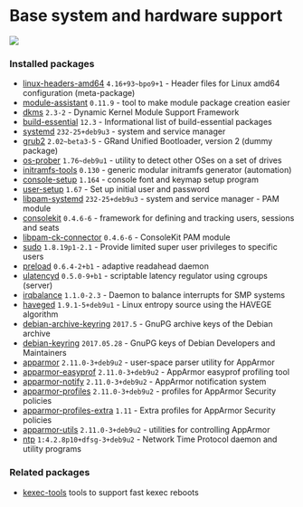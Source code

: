 # Base system and hardware support

[![](https://screenshots.debian.net/thumbnail-with-version/linux-headers-amd64/9001)](https://screenshots.debian.net/screenshot-with-version/linux-headers-amd64/9001)





### Installed packages

* [linux-headers-amd64](https://packages.debian.org/stretch/linux-headers-amd64) `4.16+93~bpo9+1` - Header files for Linux amd64 configuration (meta-package)
* [module-assistant](https://packages.debian.org/stretch/module-assistant) `0.11.9` - tool to make module package creation easier
* [dkms](https://packages.debian.org/stretch/dkms) `2.3-2` - Dynamic Kernel Module Support Framework
* [build-essential](https://packages.debian.org/stretch/build-essential) `12.3` - Informational list of build-essential packages
* [systemd](https://packages.debian.org/stretch/systemd) `232-25+deb9u3` - system and service manager
* [grub2](https://packages.debian.org/stretch/grub2) `2.02~beta3-5` - GRand Unified Bootloader, version 2 (dummy package)
* [os-prober](https://packages.debian.org/stretch/os-prober) `1.76~deb9u1` - utility to detect other OSes on a set of drives
* [initramfs-tools](https://packages.debian.org/stretch/initramfs-tools) `0.130` - generic modular initramfs generator (automation)
* [console-setup](https://packages.debian.org/stretch/console-setup) `1.164` - console font and keymap setup program
* [user-setup](https://packages.debian.org/stretch/user-setup) `1.67` - Set up initial user and password
* [libpam-systemd](https://packages.debian.org/stretch/libpam-systemd) `232-25+deb9u3` - system and service manager - PAM module
* [consolekit](https://packages.debian.org/stretch/consolekit) `0.4.6-6` - framework for defining and tracking users, sessions and seats
* [libpam-ck-connector](https://packages.debian.org/stretch/libpam-ck-connector) `0.4.6-6` - ConsoleKit PAM module
* [sudo](https://packages.debian.org/stretch/sudo) `1.8.19p1-2.1` - Provide limited super user privileges to specific users
* [preload](https://packages.debian.org/stretch/preload) `0.6.4-2+b1` - adaptive readahead daemon
* [ulatencyd](https://packages.debian.org/stretch/ulatencyd) `0.5.0-9+b1` - scriptable latency regulator using cgroups (server)
* [irqbalance](https://packages.debian.org/stretch/irqbalance) `1.1.0-2.3` - Daemon to balance interrupts for SMP systems
* [haveged](https://packages.debian.org/stretch/haveged) `1.9.1-5+deb9u1` - Linux entropy source using the HAVEGE algorithm
* [debian-archive-keyring](https://packages.debian.org/stretch/debian-archive-keyring) `2017.5` - GnuPG archive keys of the Debian archive
* [debian-keyring](https://packages.debian.org/stretch/debian-keyring) `2017.05.28` - GnuPG keys of Debian Developers and Maintainers
* [apparmor](https://packages.debian.org/stretch/apparmor) `2.11.0-3+deb9u2` - user-space parser utility for AppArmor
* [apparmor-easyprof](https://packages.debian.org/stretch/apparmor-easyprof) `2.11.0-3+deb9u2` - AppArmor easyprof profiling tool
* [apparmor-notify](https://packages.debian.org/stretch/apparmor-notify) `2.11.0-3+deb9u2` - AppArmor notification system
* [apparmor-profiles](https://packages.debian.org/stretch/apparmor-profiles) `2.11.0-3+deb9u2` - profiles for AppArmor Security policies
* [apparmor-profiles-extra](https://packages.debian.org/stretch/apparmor-profiles-extra) `1.11` - Extra profiles for AppArmor Security policies
* [apparmor-utils](https://packages.debian.org/stretch/apparmor-utils) `2.11.0-3+deb9u2` - utilities for controlling AppArmor
* [ntp](https://packages.debian.org/stretch/ntp) `1:4.2.8p10+dfsg-3+deb9u2` - Network Time Protocol daemon and utility programs

### Related packages

 * [kexec-tools](https://packages.debian.org/stretch/kexec-tools) tools to support fast kexec reboots
